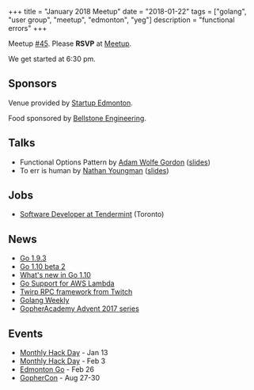 +++
title = "January 2018 Meetup"
date = "2018-01-22"
tags = ["golang", "user group", "meetup", "edmonton", "yeg"]
description = "functional errors"
+++

Meetup [#45](https://github.com/edmontongo/presentations/issues/74). Please **RSVP** at [Meetup](https://www.meetup.com/startupedmonton/events/ddzwmnyxcbdc/).

We get started at 6:30 pm.

## Sponsors 

Venue provided by [Startup Edmonton](http://www.startupedmonton.com/).

Food sponsored by [Bellstone Engineering](https://bellstone.ca/). 

## Talks

* Functional Options Pattern by [Adam Wolfe Gordon](https://github.com/adamwg) ([slides](https://github.com/edmontongo/presentations/blob/master/2018-01/functional-options/2018-01-22_Functional%20Options%20Pattern.pdf))
* To err is human by [Nathan Youngman](https://github.com/nathany) ([slides](https://go-talks.appspot.com/github.com/edmontongo/presentations/2018-01/err/err.slide#1
))

## Jobs

* [Software Developer at Tendermint](https://tendermint.com/careers/apps-developer) (Toronto)

## News

* [Go 1.9.3](https://groups.google.com/forum/#!msg/golang-nuts/7VWC5pzjg7A/E5McanH0AgAJ)
* [Go 1.10 beta 2](https://groups.google.com/forum/#!topic/golang-announce/mfyjMHbaeDA)
* [What's new in Go 1.10](https://blog.gopheracademy.com/advent-2017/go-1.10/)
* [Go Support for AWS Lambda](https://aws.amazon.com/blogs/compute/announcing-go-support-for-aws-lambda/)
* [Twirp RPC framework from Twitch](https://blog.twitch.tv/twirp-a-sweet-new-rpc-framework-for-go-5f2febbf35f)
* [Golang Weekly](https://golangweekly.com/issues/194)
* [GopherAcademy Advent 2017 series](https://blog.gopheracademy.com/)

## Events

* [Monthly Hack Day](https://www.meetup.com/startupedmonton/events/qvnfrlyxcbjb/) - Jan 13
* [Monthly Hack Day](https://www.meetup.com/startupedmonton/events/qvnfrlyxdbfb/) - Feb 3
* [Edmonton Go](https://www.meetup.com/startupedmonton/events/ddzwmnyxdbjc/) - Feb 26
* [GopherCon](https://www.gophercon.com/) - Aug 27-30
